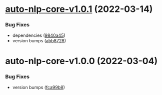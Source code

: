 # [auto-nlp-core-v1.0.1](https://github.com/fhswf/tagflip-autonlp/compare/auto-nlp-core-v1.0.0...auto-nlp-core-v1.0.1) (2022-03-14)


### Bug Fixes

* dependencies ([9840a45](https://github.com/fhswf/tagflip-autonlp/commit/9840a45fef6e92046f2f110e3444b246c88861fd))
* version bumps ([abb8728](https://github.com/fhswf/tagflip-autonlp/commit/abb87286969da70bb6b54b0794fef7629ec63bfe))

# auto-nlp-core-v1.0.0 (2022-03-04)


### Bug Fixes

* version bumps ([fca99b8](https://github.com/fhswf/tagflip-autonlp/commit/fca99b87cd4470f47187da18c3a5ef738a6b86b5))
